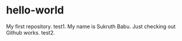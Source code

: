 # hello-world
My first repository.
test1. My name is Sukruth Babu. Just checking out Github works.
test2.
